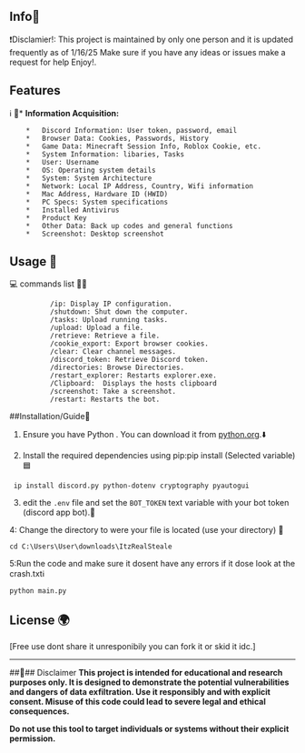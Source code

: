 
## Info📂

   ❗Disclamier!: This project is maintained by only one person and it is updated frequently as of 1/16/25 
Make sure if you have any ideas or issues make a request for help Enjoy!.
   
## Features 
ℹ️                🔵*   **Information Acquisition:**
                                              
        *   Discord Information: User token, password, email
        *   Browser Data: Cookies, Passwords, History
        *   Game Data: Minecraft Session Info, Roblox Cookie, etc.
        *   System Information: libaries, Tasks
        *   User: Username
        *   OS: Operating system details
        *   System: System Architecture
        *   Network: Local IP Address, Country, Wifi information
        *   Mac Address, Hardware ID (HWID)
        *   PC Specs: System specifications
        *   Installed Antivirus
        *   Product Key
        *   Other Data: Back up codes and general functions
        *   Screenshot: Desktop screenshot



## Usage 🔧


                
💻                commands list 🧑‍💻
```                
          /ip: Display IP configuration.
          /shutdown: Shut down the computer.
          /tasks: Upload running tasks.
          /upload: Upload a file.
          /retrieve: Retrieve a file.
          /cookie_export: Export browser cookies.
          /clear: Clear channel messages.
          /discord_token: Retrieve Discord token.
          /directories: Browse Directories.
          /restart_explorer: Restarts explorer.exe.
          /Clipboard:  Displays the hosts clipboard
          /screenshot: Take a screenshot.
          /restart: Restarts the bot.
```
   ##Installation/Guide📘
        
   1.  Ensure you have Python . You can download it from [python.org](https://www.python.org/).⬇️


   2.  Install the required dependencies using pip:pip install (Selected variable)🟦
 ```
  ip install discord.py python-dotenv cryptography pyautogui 
 ```
   3.  edit the `.env` file and set the `BOT_TOKEN`  text variable with your bot token (discord app bot).📄
 
 
  
   4: Change the directory to were your file is located (use your directory) 📂
 ```
 cd C:\Users\User\downloads\ItzRealSteale
 ```

   5:Run the code and make sure it dosent have any errors if it dose look at the crash.txtℹ️
 ```
python main.py
```


## License 🌍

[Free use dont share it unresponibily you can fork it or skid it idc.]

---

##🔴## Disclaimer
**This project is intended for educational and research purposes only. It is designed to demonstrate the potential vulnerabilities and dangers of data exfiltration. Use it responsibly and with explicit consent. Misuse of this code could lead to severe legal and ethical consequences.**

**Do not use this tool to target individuals or systems without their explicit permission.**

